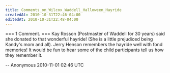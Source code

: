 ```yaml
---
title: Comments_on_Wilcox_Waddell_Halloween_Hayride
createdAt: 2010-10-31T22:46-04:00
editedAt: 2010-10-31T22:48-04:00
---
```


=== 1 Comment. ===
Kay Rosson (Postmaster of Waddell for 30 years) said she donated to that wonderful hayride! (She is a little prejudiced being Kandy's mom and all).
Jerry Henson remembers the hayride well with fond memories! It would be fun to hear some of the child participants tell us how they remember it.

-- Anonymous 2010-11-01 02:46 UTC


